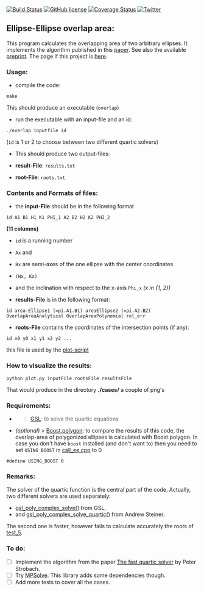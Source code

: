 [![Build Status](https://travis-ci.org/chraibi/EEOver.svg?branch=master)](https://travis-ci.org/chraibi/EEOver) [![GitHub license](https://img.shields.io/badge/license-GPL-blue.svg)](https://raw.githubusercontent.com/chraibi/EEOver/master/LICENSE) [![Coverage Status](https://coveralls.io/repos/chraibi/EEOver/badge.svg?branch=master&service=github)](https://coveralls.io/github/chraibi/EEOver?branch=master) [![Twitter](https://img.shields.io/twitter/url/https/github.com/chraibi/EEOver.svg?style=social)](https://twitter.com/intent/tweet?text=Wow:&url=%5Bobject%20Object%5D) 

## Ellipse-Ellipse overlap area:
This program calculates the overlapping area of two arbitrary ellipses. It implements
the algorithm published in this [paper](http://link.springer.com/article/10.1007%2Fs00791-013-0214-3). See also the available [preprint](http://arxiv.org/abs/1106.3787). The page if this project is [here](http://chraibi.github.io/EEOver/).



### Usage: 
- compile the code:
```
make
````

  This should produce an executable (`overlap`)
- run the executable with an input-file and an id:

```
./overlap inputfile id
```

(`id` is 1 or 2 to choose between two different quartic solvers)
- This should produce two output-files:
- **result-File**: `results.txt`

- **root-File**: `roots.txt`

### Contents and Formats of files: 
- the **input-File** should be in the following format

```
id A1 B1 H1 K1 PHI_1 A2 B2 H2 K2 PHI_2
```

**(11 columns)**

  - `id` is a running number
  - `Ax`  and
  - `Bx` are semi-axes of the one ellipse with the center coordinates 
  - `(Hx, Kx)` 
  - and the inclination with respect to the x-axis `Phi_x` _(x in {1, 2})_

- **results-File** is in the following format: 

```
id area-Ellipse1 (=pi.A1.B1) areaEllipse2 (=pi.A2.B2) OverlapAreaAnalytical OverlapAreaPolynomial rel_err
```

- **roots-File** contains the coordinates of the intersection points (if any):

```
id x0 y0 x1 y1 x2 y2 ...
```

this file is used by the [plot-script](plot.py)

### How to visualize the results: 
```
python plot.py inputFile rootsFile resultsFile
```

That would produce in the directory **./cases/** a couple of  png's

### Requirements:
- > [GSL](http://www.gnu.org/software/gsl/): to solve the quartic equations 
- _(optional)_ > [Boost.polygon](http://www.boost.org/doc/libs/1_54_0/libs/polygon/doc/index.htm): to compare the results of this code, 
the overlap-area of polygonized ellipses is calculated with Boost.polygon. In case you don't have `boost` installed (and don't want to)
then you need to set `USING_BOOST` in [call_ee.cpp](call_ee.cpp) to 0

```
#define USING_BOOST 0
```

### Remarks:

The solver of the quartic function is the central part of the code. Actually, two different solvers are used separately: 
- [gsl_poly_complex_solve()](http://linux.math.tifr.res.in/manuals/html/gsl-ref-html/gsl-ref_6.html) from GSL,
- and [gsl_poly_complex_solve_quartic()](http://www.network-theory.co.uk/download/gslextras/Quartic/00README.txt) from Andrew Steiner.          

The second one is faster, however fails to calculate accurately the roots of [test_5](test5.txt).

### To do:
- [ ] Implement the algorithm from the paper [The fast quartic solver](http://www.sciencedirect.com/science/article/pii/S0377042710002128) by Peter Strobach.
- [ ] Try [MPSolve](http://numpi.dm.unipi.it/mpsolve-2.2/doc.htm). This library adds some dependencies though.
- [ ] Add more tests to cover all the cases.
